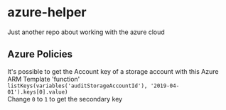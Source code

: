 # azure-helper  
Just another repo about working with the azure cloud  

## Azure Policies  
It's possible to get the Account key of a storage account with this Azure ARM Template 'function'  
`listKeys(variables('auditStorageAccountId'), '2019-04-01').keys[0].value)`  
Change `0` to `1` to get the secondary key
